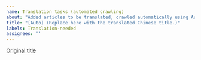 ```yaml
---
name: Translation tasks (automated crawling)
about: "Added articles to be translated, crawled automatically using Auto GitHub Actions."
title: "[Auto] (Replace here with the translated Chinese title.)"
labels: Translation-needed
assignees: ''
---
```


[Original title](https://example.com/path/to/your/article/)
